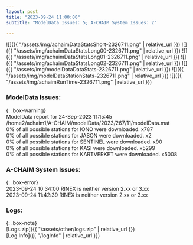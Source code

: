 ```yaml
---
layout: post
title: "2023-09-24 11:00:00"
subtitle: "ModelData Issues: 5; A-CHAIM System Issues: 2"

---
```


![]({{ "/assets/img/achaimDataStatsShort-2326711.png" | relative_url }})
![]({{ "/assets/img/achaimDataStatsLong00-2326711.png" | relative_url }})
![]({{ "/assets/img/achaimDataStatsLong01-2326711.png" | relative_url }})
![]({{ "/assets/img/achaimDataStatsLong02-2326711.png" | relative_url }})
![]({{ "/assets/img/modelDataDataStats-2326711.png" | relative_url }})
![]({{ "/assets/img/modelDataStationStats-2326711.png" | relative_url }})
![]({{ "/assets/img/achaimRunTime-2326711.png" | relative_url }})


### ModelData Issues:  
  
{: .box-warning}  
 ModelData report for 24-Sep-2023 11:15:45   
 /home2/achaim1/A-CHAIM/modelData/2023/267/11/modelData.mat   
 0% of all possible stations for IONO were downloaded. x787   
 0% of all possible stations for JASON were downloaded. x2   
 0% of all possible stations for SENTINEL were downloaded. x90   
 0% of all possible stations for KASI were downloaded. x5299   
 0% of all possible stations for KARTVERKET were downloaded. x5008   
  
### A-CHAIM System Issues:  
  
{: .box-error}  
2023-09-24 10:34:00 RINEX is neither version 2.xx or 3.xx  
2023-09-24 11:42:39 RINEX is neither version 2.xx or 3.xx  

### Logs:  
  
{: .box-note}  
[Logs.zip]({{ "/assets/other/logs.zip" | relative_url }})  
[Log Info]({{ "/logInfo" | relative_url }})  
